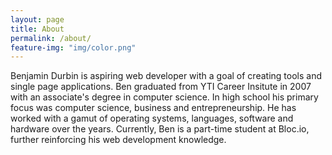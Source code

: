 ```yaml
---
layout: page
title: About
permalink: /about/
feature-img: "img/color.png"
---
```

Benjamin Durbin is aspiring web developer with a goal of creating tools and single page applications. Ben graduated from YTI Career Insitute in 2007 with an associate's degree in computer science. In high school his primary focus was computer science, business and entrepreneurship. He has worked with a gamut of operating systems, languages, software and hardware over the years. Currently, Ben is a part-time student at Bloc.io, further reinforcing his web development knowledge.